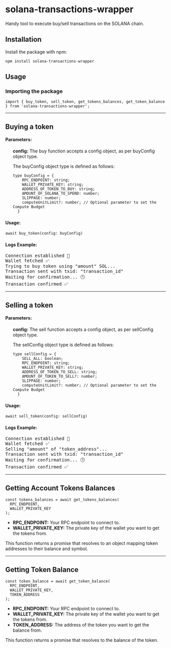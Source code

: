 <h1>solana-transactions-wrapper</h1>

<p>Handy tool to execute buy/sell transactions on the SOLANA chain.</p>

<h2>Installation</h2>

<p>Install the package with npm:</p>

<pre><code>npm install solana-transactions-wrapper</code></pre>

<h2>Usage</h2>

<h3>Importing the package</h3>

<pre><code>import { buy_token, sell_token, get_tokens_balances, get_token_balance } from 'solana-transactions-wrapper';</code></pre>
<hr>
<h2>Buying a token</h2>
<h4> Parameters: </h4>
<ul>
  <strong>config:</strong> The buy function accepts a config object, as per buyConfig object type.
  <p>The buyConfig object type is defined as follows:</p>
  <pre><code>type buyConfig = {
    RPC_ENDPOINT: string;
    WALLET_PRIVATE_KEY: string;
    ADDRESS_OF_TOKEN_TO_BUY: string;
    AMOUNT_OF_SOLANA_TO_SPEND: number;
    SLIPPAGE: number;
    computeUnitLimit?: number; // Optional parameter to set the Compute Budget
  }</code></pre>
</ul>
<h4> Usage: </h4>
<pre><code>await buy_token(config: buyConfig)</code></pre>
<h4> Logs Example: </h4>
<pre>Connection established 🚀
Wallet fetched ✅
Trying to buy token using "amount" SOL...
Transaction sent with txid: "transaction_id"
Waiting for confirmation... 🕒
Transaction confirmed ✅</pre>
<hr>
<h2>Selling a token</h2>
<h4> Parameters: </h4>
<ul>
  <strong>config:</strong> The sell function accepts a config object, as per sellConfig object type.
  <p>The sellConfig object type is defined as follows:</p>
  <pre><code>type sellConfig = {
    SELL_ALL: boolean;
    RPC_ENDPOINT: string;
    WALLET_PRIVATE_KEY: string;
    ADDRESS_OF_TOKEN_TO_SELL: string;
    AMOUNT_OF_TOKEN_TO_SELL?: number;
    SLIPPAGE: number;
    computeUnitLimit?: number; // Optional parameter to set the Compute Budget
  }</code></pre>
</ul>
<h4> Usage: </h4>
<pre><code>await sell_token(config: sellConfig)</code></pre>
<h4> Logs Example: </h4>
<pre>Connection established 🚀
Wallet fetched ✅
Selling "amount" of "token_address"...
Transaction sent with txid: "transaction_id"
Waiting for confirmation... 🕒
Transaction confirmed ✅</pre>

<hr>
<h2>Getting Account Tokens Balances</h2>

<pre><code>const tokens_balances = await get_tokens_balances(
  RPC_ENDPOINT,
  WALLET_PRIVATE_KEY
);</code></pre>

<ul>
  <li><strong>RPC_ENDPOINT:</strong> Your RPC endpoint to connect to.</li>
  <li><strong>WALLET_PRIVATE_KEY:</strong> The private key of the wallet you want to get the tokens from.</li>
</ul>
<p>This function returns a promise that resolves to an object mapping token addresses to their balance and symbol.</p>

<hr>
<h2>Getting Token Balance</h2>

<pre><code>const token_balance = await get_token_balance(
  RPC_ENDPOINT,
  WALLET_PRIVATE_KEY,
  TOKEN_ADDRESS
);</code></pre>

<ul>
  <li><strong>RPC_ENDPOINT:</strong> Your RPC endpoint to connect to.</li>
  <li><strong>WALLET_PRIVATE_KEY:</strong> The private key of the wallet you want to get the tokens from.</li>
  <li><strong>TOKEN_ADDRESS:</strong> The address of the token you want to get the balance from.</li>
</ul>
<p>This function returns a promise that resolves to the balance of the token.</p>

